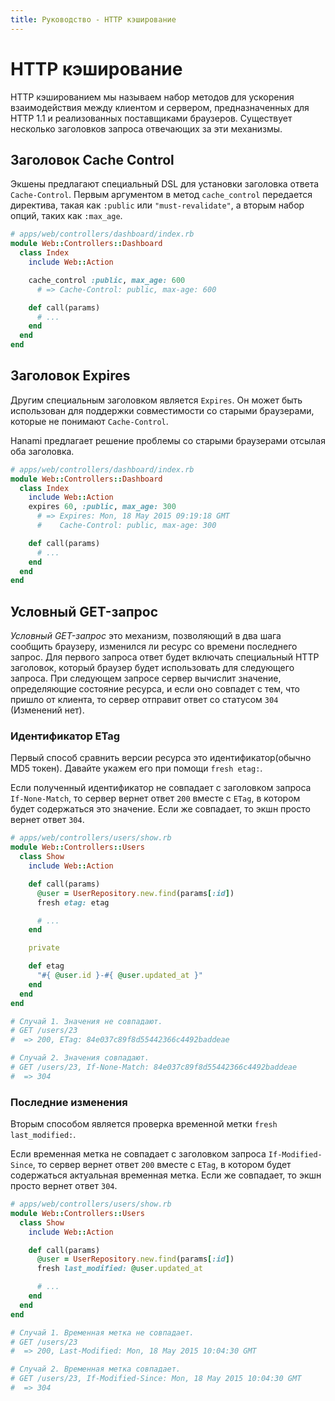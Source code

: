 ```yaml
---
title: Руководство - HTTP кэширование
---
```


# HTTP кэширование

HTTP кэшированием мы называем набор методов для ускорения взаимодействия между клиентом и сервером, предназначенных для HTTP 1.1 и реализованных поставщиками браузеров.
Существует несколько заголовков запроса отвечающих за эти механизмы.

## Заголовок Cache Control

Экшены предлагают специальный DSL для установки заголовка ответа `Cache-Control`.
Первым аргументом в метод `cache_control` передается директива, такая как `:public` или `"must-revalidate"`, а вторым набор опций, таких как `:max_age`.

```ruby
# apps/web/controllers/dashboard/index.rb
module Web::Controllers::Dashboard
  class Index
    include Web::Action

    cache_control :public, max_age: 600
      # => Cache-Control: public, max-age: 600

    def call(params)
      # ...
    end
  end
end
```

## Заголовок Expires

Другим специальным заголовком является `Expires`.
Он может быть использован для поддержки совместимости со старыми браузерами, которые не понимают `Cache-Control`.

Hanami предлагает решение проблемы со старыми браузерами отсылая оба заголовка.

```ruby
# apps/web/controllers/dashboard/index.rb
module Web::Controllers::Dashboard
  class Index
    include Web::Action
    expires 60, :public, max_age: 300
      # => Expires: Mon, 18 May 2015 09:19:18 GMT
      #    Cache-Control: public, max-age: 300

    def call(params)
      # ...
    end
  end
end
```

## Условный GET-запрос

_Условный GET-запрос_ это механизм, позволяющий в два шага сообщить браузеру, изменился ли ресурс со времени последнего запрос.
Для первого запроса ответ будет включать специальный HTTP заголовок, который браузер будет использовать для следующего запроса.
При следующем запросе сервер вычислит значение, определяющие состояние ресурса, и если оно совпадет с тем, что пришло от клиента, то сервер отправит ответ со статусом `304` (Изменений нет).

### Идентификатор ETag

Первый способ сравнить версии ресурса это идентификатор(обычно MD5 токен).
Давайте укажем его при помощи `fresh etag:`.

Если полученный идентификатор не совпадает с заголовком запроса `If-None-Match`, то сервер вернет ответ `200` вместе с `ETag`, в котором будет содержаться это значение.
Если же совпадает, то экшн просто вернет ответ `304`.

```ruby
# apps/web/controllers/users/show.rb
module Web::Controllers::Users
  class Show
    include Web::Action

    def call(params)
      @user = UserRepository.new.find(params[:id])
      fresh etag: etag

      # ...
    end

    private

    def etag
      "#{ @user.id }-#{ @user.updated_at }"
    end
  end
end

# Случай 1. Значения не совпадают.
# GET /users/23
#  => 200, ETag: 84e037c89f8d55442366c4492baddeae

# Случай 2. Значения совпадают.
# GET /users/23, If-None-Match: 84e037c89f8d55442366c4492baddeae
#  => 304
```

### Последние изменения

Вторым способом является проверка временной метки `fresh last_modified:`.

Если временная метка не совпадает с заголовком запроса `If-Modified-Since`, то сервер вернет ответ `200` вместе с `ETag`, в котором будет содержаться актуальная временная метка.
Если же совпадает, то экшн просто вернет ответ `304`.

```ruby
# apps/web/controllers/users/show.rb
module Web::Controllers::Users
  class Show
    include Web::Action

    def call(params)
      @user = UserRepository.new.find(params[:id])
      fresh last_modified: @user.updated_at

      # ...
    end
  end
end

# Случай 1. Временная метка не совпадает.
# GET /users/23
#  => 200, Last-Modified: Mon, 18 May 2015 10:04:30 GMT

# Случай 2. Временная метка совпадает.
# GET /users/23, If-Modified-Since: Mon, 18 May 2015 10:04:30 GMT
#  => 304
```
